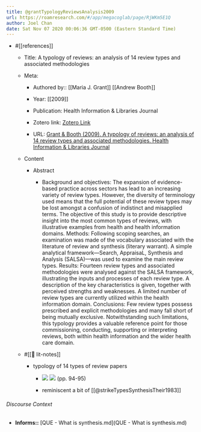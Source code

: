 ```yaml
---
title: @grantTypologyReviewsAnalysis2009
url: https://roamresearch.com/#/app/megacoglab/page/RjWKm5E1Q
author: Joel Chan
date: Sat Nov 07 2020 00:06:36 GMT-0500 (Eastern Standard Time)
---
```


- #[[references]]

    - Title: A typology of reviews: an analysis of 14 review types and associated methodologies

    - Meta:

        - Authored by:: [[Maria J. Grant]] [[Andrew Booth]]

        - Year: [[2009]]

        - Publication: Health Information & Libraries Journal

        - Zotero link: [Zotero Link](zotero://select/items/1_E7C5Y5SX)

        - URL: [Grant & Booth (2009). A typology of reviews: an analysis of 14 review types and associated methodologies. Health Information & Libraries Journal](https://onlinelibrary.wiley.com/doi/abs/10.1111/j.1471-1842.2009.00848.x)

    - Content

        - Abstract

            - Background and objectives: The expansion of evidence-based practice across sectors has lead to an increasing variety of review types. However, the diversity of terminology used means that the full potential of these review types may be lost amongst a confusion of indistinct and misapplied terms. The objective of this study is to provide descriptive insight into the most common types of reviews, with illustrative examples from health and health information domains. Methods: Following scoping searches, an examination was made of the vocabulary associated with the literature of review and synthesis (literary warrant). A simple analytical framework—Search, AppraisaL, Synthesis and Analysis (SALSA)—was used to examine the main review types. Results: Fourteen review types and associated methodologies were analysed against the SALSA framework, illustrating the inputs and processes of each review type. A description of the key characteristics is given, together with perceived strengths and weaknesses. A limited number of review types are currently utilized within the health information domain. Conclusions: Few review types possess prescribed and explicit methodologies and many fall short of being mutually exclusive. Notwithstanding such limitations, this typology provides a valuable reference point for those commissioning, conducting, supporting or interpreting reviews, both within health information and the wider health care domain.

    - #[[📝 lit-notes]]

        - typology of 14 types of review papers

            - ![](https://firebasestorage.googleapis.com/v0/b/firescript-577a2.appspot.com/o/imgs%2Fapp%2Fmegacoglab%2FqMGhAinLMU.png?alt=media&token=ba37f0ed-d3fa-4cd6-93e3-811d732eabfd)
![](https://firebasestorage.googleapis.com/v0/b/firescript-577a2.appspot.com/o/imgs%2Fapp%2Fmegacoglab%2FVI9rlAjiO-.png?alt=media&token=c97a0132-f353-481c-af4b-efc5dc06853c) (pp. 94-95)

            - reminiscent a bit of [[@strikeTypesSynthesisTheir1983]]

###### Discourse Context

- **Informs::** [QUE - What is synthesis.md](QUE - What is synthesis.md)
